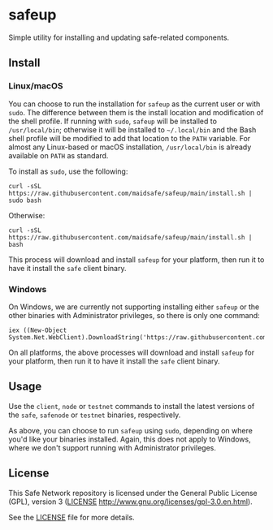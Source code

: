 # safeup

Simple utility for installing and updating safe-related components.

## Install

### Linux/macOS

You can choose to run the installation for `safeup` as the current user or with `sudo`. The difference between them is the install location and modification of the shell profile. If running with `sudo`, `safeup` will be installed to `/usr/local/bin`; otherwise it will be installed to `~/.local/bin` and the Bash shell profile will be modified to add that location to the `PATH` variable. For almost any Linux-based or macOS installation, `/usr/local/bin` is already available on `PATH` as standard.

To install as `sudo`, use the following:
```
curl -sSL https://raw.githubusercontent.com/maidsafe/safeup/main/install.sh | sudo bash
```

Otherwise:
```
curl -sSL https://raw.githubusercontent.com/maidsafe/safeup/main/install.sh | bash
```

This process will download and install `safeup` for your platform, then run it to have it install the `safe` client binary.

### Windows

On Windows, we are currently not supporting installing either `safeup` or the other binaries with Administrator privileges, so there is only one command:
```
iex ((New-Object System.Net.WebClient).DownloadString('https://raw.githubusercontent.com/maidsafe/safeup/main/install.ps1'))
```

On all platforms, the above processes will download and install `safeup` for your platform, then run it to have it install the `safe` client binary.

## Usage

Use the `client`, `node` or `testnet` commands to install the latest versions of the `safe`, `safenode` or `testnet` binaries, respectively. 

As above, you can choose to run `safeup` using `sudo`, depending on where you'd like your binaries installed. Again, this does not apply to Windows, where we don't support running with Administrator privileges.

## License

This Safe Network repository is licensed under the General Public License (GPL), version 3 ([LICENSE](LICENSE) http://www.gnu.org/licenses/gpl-3.0.en.html).

See the [LICENSE](LICENSE) file for more details.
